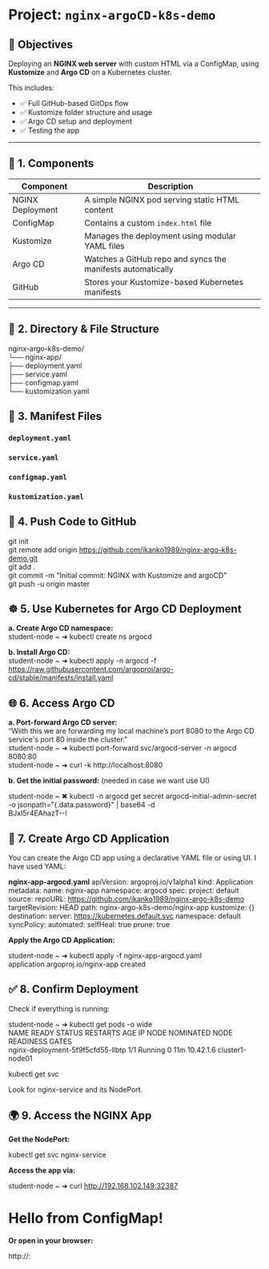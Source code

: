 #  Project: `nginx-argoCD-k8s-demo`

## 🎯 Objectives

Deploying an **NGINX web server** with custom HTML via a ConfigMap, using **Kustomize** and **Argo CD** on a Kubernetes cluster.

This includes:
- ✅ Full GitHub-based GitOps flow  
- ✅ Kustomize folder structure and usage  
- ✅ Argo CD setup and deployment  
- ✅ Testing the app  

---

## 🧱 1. Components

| Component         | Description                                                  |
|------------------|--------------------------------------------------------------|
| NGINX Deployment | A simple NGINX pod serving static HTML content               |
| ConfigMap        | Contains a custom `index.html` file                          |
| Kustomize        | Manages the deployment using modular YAML files              |
| Argo CD          | Watches a GitHub repo and syncs the manifests automatically  |
| GitHub           | Stores your Kustomize-based Kubernetes manifests             |

---

## 📁 2. Directory & File Structure  
nginx-argo-k8s-demo/  
└── nginx-app/  
├── deployment.yaml  
├── service.yaml  
├── configmap.yaml  
└── kustomization.yaml  

## 📄 3. Manifest Files

### `deployment.yaml`
### `service.yaml`
### `configmap.yaml`
### `kustomization.yaml`

## 🚀 4. Push Code to GitHub  
git init  
git remote add origin https://github.com/ikanko1989/nginx-argo-k8s-demo.git  
git add .  
git commit -m "Initial commit: NGINX with Kustomize and argoCD"  
git push -u origin master  

## ☸️ 5. Use Kubernetes for Argo CD Deployment  

**a. Create Argo CD namespace:**  
student-node ~ ➜  kubectl create ns argocd  

**b. Install Argo CD:**    
student-node ~ ➜  kubectl apply -n argocd -f https://raw.githubusercontent.com/argoproj/argo-cd/stable/manifests/install.yaml  

## 🌐 6. Access Argo CD
**a. Port-forward Argo CD server:**  
“Wiith this we are forwarding my local machine’s port 8080 to the Argo CD service's port 80 inside the cluster.”   
student-node ~ ➜  kubectl port-forward svc/argocd-server -n argocd 8080:80  
student-node ~ ➜  curl -k http://localhost:8080  
 
**b. Get the initial password:** 
(needed in case we want use UI)  

student-node ~ ✖ kubectl -n argocd get secret argocd-initial-admin-secret -o jsonpath="{.data.password}" | base64 -d  
BJxI5r4EAhazT--l  


## 🔁 7. Create Argo CD Application

You can create the Argo CD app using a declarative YAML file or using UI.
I have used YAML:  

**nginx-app-argocd.yaml**
apiVersion: argoproj.io/v1alpha1
kind: Application
metadata:
  name: nginx-app
  namespace: argocd
spec:
  project: default
  source:
    repoURL: https://github.com/ikanko1989/nginx-argo-k8s-demo
    targetRevision: HEAD
    path: nginx-argo-k8s-demo/nginx-app
    kustomize: {}
  destination:
    server: https://kubernetes.default.svc
    namespace: default
  syncPolicy:
    automated:
      selfHeal: true
      prune: true


**Apply the Argo CD Application:**

student-node ~ ➜  kubectl apply -f nginx-app-argocd.yaml   
application.argoproj.io/nginx-app created  

## ✅ 8. Confirm Deployment

Check if everything is running:  

student-node ~ ➜  kubectl get pods -o wide  
NAME                                READY   STATUS    RESTARTS   AGE   IP          NODE              NOMINATED NODE   READINESS GATES  
nginx-deployment-5f9f5cfd55-llbtp   1/1     Running   0          11m   10.42.1.6   cluster1-node01   <none>           <none>  

kubectl get svc


Look for nginx-service and its NodePort.

## 🌍 9. Access the NGINX App

**Get the NodePort:**

kubectl get svc nginx-service


**Access the app via:**

student-node ~ ➜  curl http://192.168.102.149:32387
<html>
  <head><title>Welcome to Argo CD + NGINX</title></head>
  <body>
    <h1>Hello from ConfigMap!</h1>
  </body>
</html>


**Or open in your browser:**

http://<NODE-IP>:<NODEPORT>
